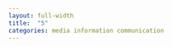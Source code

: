 ```yaml
---
layout: full-width
title:  "5"
categories: media information communication
---
```


<!-- 
## The politics of information processing power

One of my working hypotheses is that digitalism--basically, the human arrival at the ground-zero building block of reality--is one of the key causal conditions that made possible the wide variety of interlocking and generally "bad" social dynamics that ignited in the late 1970s and early 1980s. For instance, the rapid takeoff of within-country economic inequality, especially in the United States. The decline of militant, anti-systemic political protest. Increasing anomie, alienation, mistrust, mental health problems, etc. This marked increase in computational efficiency multiplied the social power of the already dominant individuals and institutions, in particular the state and the corporation. I think it was also a basis for the sociological sorting dynamics we would observe from then to today, as it increased the basic power of all people, including the technologically dominated masses, to identify, select, and separate (while it also increased the pressures to do so). It seems to me this has led at once to an elite dominance never before seen in the history of humanity, at the same time elites have never had less control. I think this is one of the most crucial over-arching transformations which characterize the history of most countries in the world from 1970 to today. Needless to say, this remains purely at the level of conjecture and hypothesis. But I think we should see if these theses could be demonstrated.

{% maincolumn 'assets/img/Polarized-America-McCarty.jpg' 'McCarty, Nolan, Keith T. Poole, and Howard Rosenthal. 2016. Polarized America: The Dance of Ideology and Unequal Riches. Cambridge, MA: MIT Press.' %}

 -->